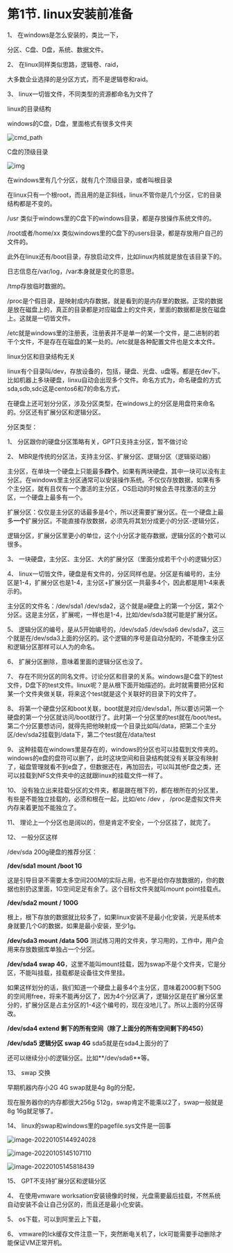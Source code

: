 # 第1节. linux安装前准备





1、 在windows是怎么安装的，类比一下，

分区、C盘、D盘，系统、数据文件。

2、 在linux同样类似思路，逻辑卷、raid，

大多数企业选择的是分区方式，而不是逻辑卷和raid。

3、 linux一切皆文件，不同类型的资源都命名为文件了

linux的目录结构

windows的C盘，D盘，里面格式有很多文件夹

![cmd_path](./pics/cmd_path.png)

C盘的顶级目录

![img](./pics/cmd_root.png)

在windows里有几个分区，就有几个顶级目录，或者叫根目录

 

在linux只有一个根root，而且用的是正斜线，linux不管你是几个分区，它的目录结构都是不变的。

 

/usr 类似于windows里的C盘下的windows目录，都是存放操作系统文件的。

/root或者/home/xx 类似windows里的C盘下的users目录，都是存放用户自己的文件的。

此外在linux还有/boot目录，存放启动文件，比如linux内核就是放在该目录下的。

日志信息在/var/log，/var本身就是变化的意思。

/tmp存放临时数据的。

/proc是个假目录，是映射成内存数据，就是看到的是内存里的数据。正常的数据是放在磁盘上的，真正的目录都是对应磁盘上的文件夹，里面的数据都是放在磁盘上。这就是一切皆文件。

/etc就是windows里的注册表，注册表并不是单一的某一个文件，是二进制的若干个文件，不是存在在磁盘的某一处的。/etc就是各种配置文件也是文本文件。

 

linux分区和目录结构无关

linux有个目录叫/dev，存放设备的，包括，硬盘、光盘、u盘等。都是在dev下。比如机器上多块硬盘，linxu自动会出现多个文件。命名方式为，命名硬盘的方式sda,sdb,sdc这是centos6和7的命名方式，

在硬盘上还可划分分区，涉及分区类型，在windows上的分区是用盘符来命名的。分区还有扩展分区和逻辑分区。

 

分区类型：

1、 分区跟你的硬盘分区策略有关，GPT只支持主分区，暂不做讨论

2、 MBR是传统的分区法，支持主分区、扩展分区、逻辑分区（逻辑驱动器）

主分区，在单块一个硬盘上只能最多**四个**。如果有两块硬盘，其中一块可以没有主分区。在windows里主分区通常可以安装操作系统。不仅仅存放数据，如果有多个主分区，就有且仅有一个激活的主分区，OS启动的时候会去寻找激活的主分区，一个硬盘上最多有一个。

扩展分区：仅仅是主分区的话最多是4个，所以还需要扩展分区。在一个硬盘上最多**一个**扩展分区。不能直接存放数据，必须先将其划分成更小的分区-逻辑分区，

逻辑分区，扩展分区里更小的单位，这个小分区才能存数据，逻辑分区的个数可以很多。

3、 一块硬盘，主分区、主分区、大的扩展分区（里面分成若干个小的逻辑分区）

4、 linux一切皆文件，硬盘是有文件的，分区同样也是。分区是有编号的，主分区是1-4，扩展分区也是1-4，主分区+扩展分区一共最多4个，因此都是用1-4来表示的。

主分区的文件名：/dev/sda1  /dev/sda2，这个就是a硬盘上的第一个分区，第2个分区。这是主分区，扩展呢，一样也是1-4，比如/dev/sda3就可能是扩展分区。

5、 逻辑分区的编号，是从5开始编号的，/dev/sda5 /dev/sda6 dev/sda7，这三个就是在/dev/sda3上面的分区的。这个逻辑的序号是自动分配的，不能像主分区和逻辑分区那样可以人为的命名。

6、 扩展分区删除，意味着里面的逻辑分区也没了。

7、 存在不同分区的同名文件。讨论分区和目录的关系。windows是C盘下的test文件，D盘下的test文件。linux呢？是从根下面开始描述的。此时就需要把分区和某一个文件夹做关联，将来这个test就是这个关联好的目录下的文件了。

8、 将第一个硬盘分区和boot关联，boot就是对应/dev/sda1，所以要访问第一个硬盘的第一个分区就访问/boot就行了。此时第一个分区里的test就在/boot/test。第二个分区要想访问，就得先把他映射成一个目录比如叫/data，把第二个主分区/dev/sda2挂载到/data下，第二个test就在/data/test

9、 这种挂载在windows里是存在的，windows的分区也可以挂载到文件夹的。windows的e盘的盘符可以删了，此时这块空间和目录结构就没有关联没有映射了，磁盘管理就看不到e盘了，但数据还在，再加回去，可以叫其他F盘之类，还可以挂载到NFS文件夹中的这就跟linux的挂载文件一样了。

10、 没有独立出来挂载分区的文件夹，都是跟在根下的，都在根所在的分区里，有些是不能独立挂载的，必须和根在一起，比如/etc  /dev ， /proc是虚拟文件夹内存来着更加不能独立了。

11、 理论上一个分区也是阔以的，但是肯定不安全，一个分区挂了，就完了。

12、 一般分区这样

/dev/sda 200g硬盘的推荐分区：

**/dev/sda1 mount  /boot 1G**

这是引导目录不需要太多空间200M的实际占用，也不是给你存放数据的，你的数据也别扔这里面，1G空间足足有余了。这个目标文件夹就叫mount point挂载点。

**/dev/sda2 mount  /  100G**

根上，根下存放的数据就比较多了，如果linux安装不是最小化安装，光是系统本身就要几个G的数据，如果是最小安装，至少1g。

 

**/dev/sda3 mount /data  50G**  测试练习用的文件夹，学习用的，工作中，用户会用来存放数据库单独占一个分区。

 

**/dev/sda4      swap 4G**，这里不能叫mount挂载，因为swap不是个文件夹，它是分区，不能叫挂载，挂载都是设备往文件里挂。

 

如果这样划分的话，我们知道一个硬盘上最多4个主分区，意味着200G剩下50G的空间用free，将来不能再分区了，因为4个分区满了，逻辑分区是在扩展分区里分的，扩展分区是占主分区的1-4这个编号的，现在没地儿了。所以上面的分区得改。

**/dev/sda4     extend  剩下的所有空间（除了上面分的所有空间剩下的45G）**

**/dev/sda5**     **逻辑分区  swap  4G**  sda5就是在sda4上面分的了

还可以继续分小的逻辑分区。比如**/dev/sda6**等。



13、 swap 交换

早期机器内存小2G 4G swap就是4g 8g的分配，

现在服务器你的内存都很大256g 512g，swap肯定不能乘以2了，swap一般就是8g 16g就足够了。

 

14、 linux的swap和windows里的pagefile.sys文件是一回事

![image-20220105144924028](./pics/widows_swap.png)

![image-20220105145107110](./pics/windows_swap2.png)



![image-20220105145818439](./pics/widows_swap3.png)



15、 GPT不支持扩展分区和逻辑分区

 

4、 在使用vmware worksation安装镜像的时候，光盘需要最后挂载，不然系统自动安装不会让自己分区的，而且还是最小化安装。

5、 os下载，可以到阿里云上下载，

6、 vmware的lck缓存文件注意一下，突然断电关机了，lck可能需要手动删除才能保证VM正常开机。

 

